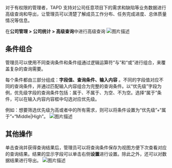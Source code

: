 对于有权限的管理者，TAPD 支持对公司任意项目下的需求和缺陷等业务数据进行高级查询和导出，让管理员可以清楚了解成员工作分布、任务完成进度、总体质量情况等信息。

在**公司管理 > 公司统计 > 高级查询**中进行高级查询
![图片描述](https://main.qcloudimg.com/raw/e19dda4f2ad759c57170a7e53b1fa201.png)

 

## 条件组合
管理员可以使用不同查询条件和条件组通过逻辑运算符“与”和“或”进行组合，来覆盖复杂的查询需要。

每个条件都由三部分组成：**字段值、查询条件、输入内容** 。不同的字段值对应不同的查询条件，并通过匹配输入内容组合为完整的查询条件。以“优先级”字段为例，优先级字段的查询条件包括：属于、不属于、为空、不为空。选择“属于”条件，可以在输入内容内容框中勾选对应优先级。

例如：想要筛选优先级为高或者中的所有需求，则可以将条件设置为“优先级”+“属于”+“Middle|High”。
![图片描述](https://main.qcloudimg.com/raw/269e975de25c333ba14354221bb966ca.png)

 

## 其他操作

单击查询并获得查询结果后，管理员可以将查询条件保存为视图方便下次查看对应的查询结果。结果的显示字段可以单击右侧**设置**进行设置。除此之外，还可以对数据结果进行导出。
![图片描述](https://main.qcloudimg.com/raw/5c22568bdb46c62ff419c220ad70d5c1.png)
